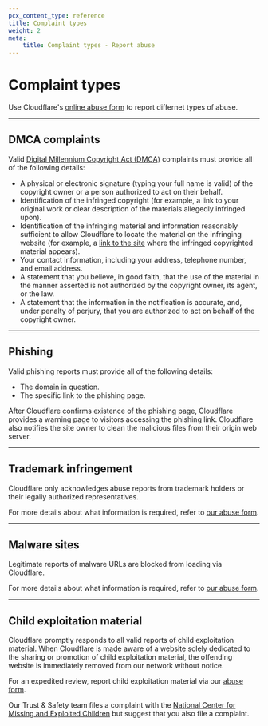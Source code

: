 ```yaml
---
pcx_content_type: reference
title: Complaint types
weight: 2
meta:
    title: Complaint types - Report abuse
---
```


# Complaint types

Use Cloudflare's [online abuse form](https://abuse.cloudflare.com/) to report differnet types of abuse.

---

## DMCA complaints

Valid [Digital Millennium Copyright Act (DMCA)](https://www.copyright.gov/dmca/) complaints must provide all of the following details:

- A physical or electronic signature (typing your full name is valid) of the copyright owner or a person authorized to act on their behalf.
- Identification of the infringed copyright (for example, a link to your original work or clear description of the materials allegedly infringed upon).
- Identification of the infringing material and information reasonably sufficient to allow Cloudflare to locate the material on the infringing website (for example, a [link to the site](/fundamentals/reference/report-abuse/provide-specific-urls/) where the infringed copyrighted material appears).
- Your contact information, including your address, telephone number, and email address.
- A statement that you believe, in good faith, that the use of the material in the manner asserted is not authorized by the copyright owner, its agent, or the law.
- A statement that the information in the notification is accurate, and, under penalty of perjury, that you are authorized to act on behalf of the copyright owner.

---

## Phishing

Valid phishing reports must provide all of the following details:

- The domain in question.
- The specific link to the phishing page.

After Cloudflare confirms existence of the phishing page, Cloudflare provides a warning page to visitors accessing the phishing link. Cloudflare also notifies the site owner to clean the malicious files from their origin web server.

---

## Trademark infringement

Cloudflare only acknowledges abuse reports from trademark holders or their legally authorized representatives.

For more details about what information is required, refer to [our abuse form](https://abuse.cloudflare.com/).

---

## Malware sites

Legitimate reports of malware URLs are blocked from loading via Cloudflare.

For more details about what information is required, refer to [our abuse form](https://abuse.cloudflare.com/).

---

## Child exploitation material

Cloudflare promptly responds to all valid reports of child exploitation material. When Cloudflare is made aware of a website solely dedicated to the sharing or promotion of child exploitation material, the offending website is immediately removed from our network without notice.

For an expedited review, report child exploitation material via our [abuse form](https://abuse.cloudflare.com/).

Our Trust & Safety team files a complaint with the [National Center for Missing and Exploited Children](http://www.missingkids.com/gethelpnow#onlinechildexploitation) but suggest that you also file a complaint.